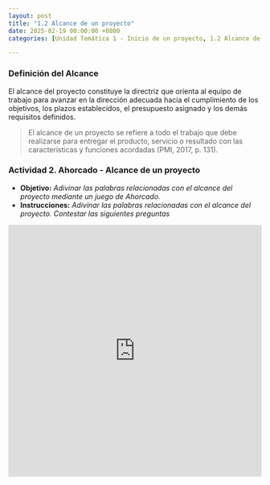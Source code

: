 ```yaml
---
layout: post
title: "1.2 Alcance de un proyecto"
date: 2025-02-19 00:00:00 +0800
categories: [Unidad Temática 1 - Inicio de un proyecto, 1.2 Alcance de un proyecto]

---
```

### Definición del Alcance
El alcance del proyecto constituye la directriz que orienta al equipo de trabajo para avanzar en la dirección adecuada hacia el cumplimiento de los objetivos, los plazos establecidos, el presupuesto asignado y los demás requisitos definidos.
> El alcance de un proyecto se refiere a todo el trabajo que debe realizarse para entregar el producto, servicio o resultado con las características y funciones acordadas (PMI, 2017, p. 131). 

### Actividad 2. Ahorcado - Alcance de un proyecto
- **Objetivo:** _Adivinar las palabras relacionadas con el alcance del proyecto mediante un juego de Ahorcado._
- **Instrucciones:** _Adivinar las palabras relacionadas con el alcance del proyecto. Contestar las siguientes preguntas_

<iframe src="https://learningapps.org/watch?v=przhpekst25" style="border:0px;width:100%;height:500px" allowfullscreen="true" webkitallowfullscreen="true" mozallowfullscreen="true"></iframe>
